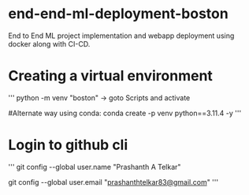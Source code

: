 # end-end-ml-deployment-boston
End to End ML project implementation and webapp deployment using docker along with CI-CD. 

# Creating a virtual environment
'''
python -m venv "boston"
-> goto Scripts and activate

#Alternate way using conda: conda create -p venv python==3.11.4 -y
'''

# Login to github cli
'''
git config --global user.name "Prashanth A Telkar"

git config --global user.email "prashanthtelkar83@gmail.com"
'''


